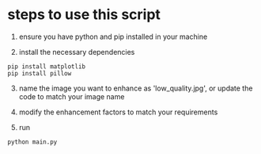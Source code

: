 # steps to use this script

1) ensure you have python and pip installed in your machine 

2) install the necessary dependencies

```
pip install matplotlib
pip install pillow
```

3) name the image you want to enhance as 'low_quality.jpg', or update the code to match your image name 

4) modify the enhancement factors to match your requirements 

5) run
```
python main.py
```